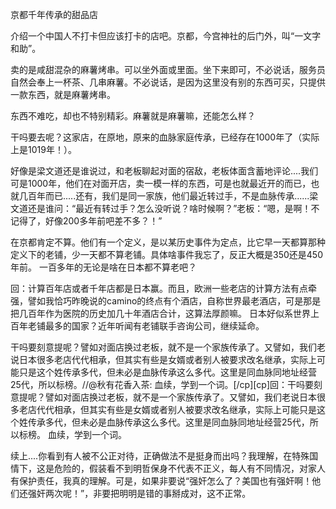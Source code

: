 京都千年传承的甜品店

介绍一个中国人不打卡但应该打卡的店吧。京都，今宫神社的后门外，叫“一文字和助”。

卖的是咸甜混杂的麻薯烤串。可以坐外面或里面。坐下来即可，不必说话，服务员自然会奉上一杯茶、几串麻薯。不必说话，是因为这里没有别的东西可买，只提供一款东西，就是麻薯烤串。

东西不难吃，却也不特别精彩。麻薯就是麻薯嘛，还能怎么样？

干吗要去呢？这家店，在原地，原来的血脉家庭传承，已经存在1000年了（实际上是1019年！）。

好像是梁文道还是谁说过，和老板聊起对面的宿敌，老板体面含蓄地评论....我们可是1000年，他们在对面开店，卖一模一样的东西，可是也就最近开的而已，也就几百年而已.....还有，我们是同一家族，他们最近转过手，不是血脉传承......梁文道还是谁问：“最近有转过手？怎么没听说？啥时候啊？”老板：“嗯，是啊！不记得了，好像200多年前吧差不多？！”

在京都肯定不算。他们有一个定义，是以某历史事件为定点，比它早一天都算那种定义下的老铺，少一天都不算老铺。具体啥事件我忘了，反正大概是350还是450年前。
一百多年的无论是啥在日本都不算老吧？


回：计算百年店或者千年店都是日本赢。而且，欧洲一些老店的计算方法有点牵强，譬如我恰巧昨晚说的camino的终点有个酒店，自称世界最老酒店，可是那是把几百年作为医院的历史加几十年酒店合计，这算法厚颜嘛。
日本好似系世界上百年老铺最多的国家？近年听闻有老铺联手咨询公司，继续延命。


干吗要刻意提呢？譬如对面店换过老板，就不是一个家族传承了。又譬如，我们老说日本很多老店代代相承，但其实有些是女婿或者别人被要求改名继承，实际上可能只是这个姓传承多代，但未必是血脉传承这么多代。这里是同血脉同地址经营25代，所以标榜。//@秋有花香入茶: 血续，学到一个词。[/cp][cp]回：干吗要刻意提呢？譬如对面店换过老板，就不是一个家族传承了。又譬如，我们老说日本很多老店代代相承，但其实有些是女婿或者别人被要求改名继承，实际上可能只是这个姓传承多代，但未必是血脉传承这么多代。这里是同血脉同地址经营25代，所以标榜。
血续，学到一个词。


续上....你看到有人被不公正对待，正确做法不是挺身而出吗？我理解，在特殊国情下，这是危险的，假装看不到明哲保身不代表不正义，每人有不同情况，对家人有保护责任，我真的理解。可是，如果非要说“强奸怎么了？美国也有强奸啊！他们还强奸两次呢！”，非要把明明是错的事掰成对，这不正常。


